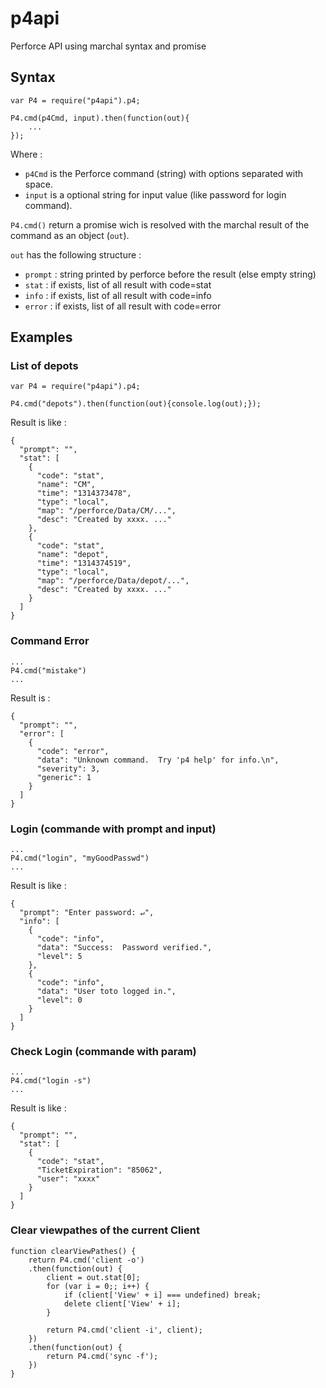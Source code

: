 # p4api
Perforce API using marchal syntax and promise

## Syntax
	var P4 = require("p4api").p4;
	
	P4.cmd(p4Cmd, input).then(function(out){
		...
	});

Where :

- `p4Cmd` is the Perforce command (string) with options separated with space.
- `input` is a optional string for input value (like password for login command).

`P4.cmd()` return a promise wich is resolved with the marchal result of the command as an object (`out`).

`out` has the following structure :

- `prompt` : string printed by perforce before the result (else empty string)
- `stat` : if exists, list of all result with code=stat
- `info` : if exists, list of all result with code=info
- `error` : if exists, list of all result with code=error





## Examples
### List of depots
	var P4 = require("p4api").p4;
	
	P4.cmd("depots").then(function(out){console.log(out);});

Result is like :

	{
	  "prompt": "",
	  "stat": [
	    {
	      "code": "stat",
	      "name": "CM",
	      "time": "1314373478",
	      "type": "local",
	      "map": "/perforce/Data/CM/...",
	      "desc": "Created by xxxx. ..."
		},
	    {
	      "code": "stat",
	      "name": "depot",
	      "time": "1314374519",
	      "type": "local",
	      "map": "/perforce/Data/depot/...",
	      "desc": "Created by xxxx. ..."
	    }
	  ]
	}
### Command Error
	...
	P4.cmd("mistake")
	...
Result is :

	{
	  "prompt": "",
	  "error": [
	    {
	      "code": "error",
	      "data": "Unknown command.  Try 'p4 help' for info.\n",
	      "severity": 3,
	      "generic": 1
	    }
	  ]
	}       
 
### Login (commande with prompt and input)
	...
	P4.cmd("login", "myGoodPasswd")
	...
Result is like :

	{
	  "prompt": "Enter password: ↵",
	  "info": [
	    {
	      "code": "info",
	      "data": "Success:  Password verified.",
	      "level": 5
	    },
	    {
	      "code": "info",
	      "data": "User toto logged in.",
	      "level": 0
	    }
	  ]
	}       

### Check Login (commande with param)
	...
	P4.cmd("login -s")
	...
Result is like :

	{
	  "prompt": "",
	  "stat": [
	    {
	      "code": "stat",
	      "TicketExpiration": "85062",
	      "user": "xxxx"
	    }
	  ]
	}       

### Clear viewpathes of the current Client
    function clearViewPathes() {
        return P4.cmd('client -o')
        .then(function(out) {
            client = out.stat[0];
            for (var i = 0;; i++) {
                if (client['View' + i] === undefined) break;
                delete client['View' + i];
            }

            return P4.cmd('client -i', client);
        })
        .then(function(out) {
            return P4.cmd('sync -f');
        })
    }



